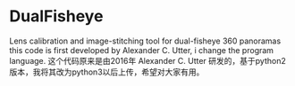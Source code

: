 # DualFisheye
Lens calibration and image-stitching tool for dual-fisheye 360 panoramas
this code is first developed by Alexander C. Utter, i change the program language.
这个代码原来是由2016年 Alexander C. Utter 研发的，基于python2版本，我将其改为python3以后上传，希望对大家有用。
